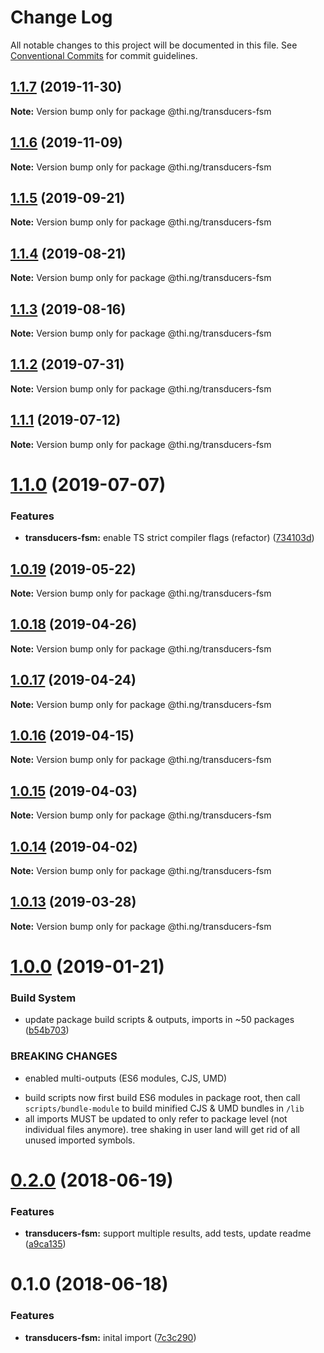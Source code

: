 # Change Log

All notable changes to this project will be documented in this file.
See [Conventional Commits](https://conventionalcommits.org) for commit guidelines.

## [1.1.7](https://github.com/thi-ng/umbrella/compare/@thi.ng/transducers-fsm@1.1.6...@thi.ng/transducers-fsm@1.1.7) (2019-11-30)

**Note:** Version bump only for package @thi.ng/transducers-fsm





## [1.1.6](https://github.com/thi-ng/umbrella/compare/@thi.ng/transducers-fsm@1.1.5...@thi.ng/transducers-fsm@1.1.6) (2019-11-09)

**Note:** Version bump only for package @thi.ng/transducers-fsm





## [1.1.5](https://github.com/thi-ng/umbrella/compare/@thi.ng/transducers-fsm@1.1.4...@thi.ng/transducers-fsm@1.1.5) (2019-09-21)

**Note:** Version bump only for package @thi.ng/transducers-fsm





## [1.1.4](https://github.com/thi-ng/umbrella/compare/@thi.ng/transducers-fsm@1.1.3...@thi.ng/transducers-fsm@1.1.4) (2019-08-21)

**Note:** Version bump only for package @thi.ng/transducers-fsm





## [1.1.3](https://github.com/thi-ng/umbrella/compare/@thi.ng/transducers-fsm@1.1.2...@thi.ng/transducers-fsm@1.1.3) (2019-08-16)

**Note:** Version bump only for package @thi.ng/transducers-fsm





## [1.1.2](https://github.com/thi-ng/umbrella/compare/@thi.ng/transducers-fsm@1.1.1...@thi.ng/transducers-fsm@1.1.2) (2019-07-31)

**Note:** Version bump only for package @thi.ng/transducers-fsm





## [1.1.1](https://github.com/thi-ng/umbrella/compare/@thi.ng/transducers-fsm@1.1.0...@thi.ng/transducers-fsm@1.1.1) (2019-07-12)

**Note:** Version bump only for package @thi.ng/transducers-fsm





# [1.1.0](https://github.com/thi-ng/umbrella/compare/@thi.ng/transducers-fsm@1.0.19...@thi.ng/transducers-fsm@1.1.0) (2019-07-07)


### Features

* **transducers-fsm:** enable TS strict compiler flags (refactor) ([734103d](https://github.com/thi-ng/umbrella/commit/734103d))





## [1.0.19](https://github.com/thi-ng/umbrella/compare/@thi.ng/transducers-fsm@1.0.18...@thi.ng/transducers-fsm@1.0.19) (2019-05-22)

**Note:** Version bump only for package @thi.ng/transducers-fsm





## [1.0.18](https://github.com/thi-ng/umbrella/compare/@thi.ng/transducers-fsm@1.0.17...@thi.ng/transducers-fsm@1.0.18) (2019-04-26)

**Note:** Version bump only for package @thi.ng/transducers-fsm





## [1.0.17](https://github.com/thi-ng/umbrella/compare/@thi.ng/transducers-fsm@1.0.16...@thi.ng/transducers-fsm@1.0.17) (2019-04-24)

**Note:** Version bump only for package @thi.ng/transducers-fsm





## [1.0.16](https://github.com/thi-ng/umbrella/compare/@thi.ng/transducers-fsm@1.0.15...@thi.ng/transducers-fsm@1.0.16) (2019-04-15)

**Note:** Version bump only for package @thi.ng/transducers-fsm





## [1.0.15](https://github.com/thi-ng/umbrella/compare/@thi.ng/transducers-fsm@1.0.14...@thi.ng/transducers-fsm@1.0.15) (2019-04-03)

**Note:** Version bump only for package @thi.ng/transducers-fsm





## [1.0.14](https://github.com/thi-ng/umbrella/compare/@thi.ng/transducers-fsm@1.0.13...@thi.ng/transducers-fsm@1.0.14) (2019-04-02)

**Note:** Version bump only for package @thi.ng/transducers-fsm





## [1.0.13](https://github.com/thi-ng/umbrella/compare/@thi.ng/transducers-fsm@1.0.12...@thi.ng/transducers-fsm@1.0.13) (2019-03-28)

**Note:** Version bump only for package @thi.ng/transducers-fsm







# [1.0.0](https://github.com/thi-ng/umbrella/compare/@thi.ng/transducers-fsm@0.2.36...@thi.ng/transducers-fsm@1.0.0) (2019-01-21)


### Build System

* update package build scripts & outputs, imports in ~50 packages ([b54b703](https://github.com/thi-ng/umbrella/commit/b54b703))


### BREAKING CHANGES

* enabled multi-outputs (ES6 modules, CJS, UMD)

- build scripts now first build ES6 modules in package root, then call
  `scripts/bundle-module` to build minified CJS & UMD bundles in `/lib`
- all imports MUST be updated to only refer to package level
  (not individual files anymore). tree shaking in user land will get rid of
  all unused imported symbols.


<a name="0.2.0"></a>
# [0.2.0](https://github.com/thi-ng/umbrella/compare/@thi.ng/transducers-fsm@0.1.0...@thi.ng/transducers-fsm@0.2.0) (2018-06-19)


### Features

* **transducers-fsm:** support multiple results, add tests, update readme ([a9ca135](https://github.com/thi-ng/umbrella/commit/a9ca135))


<a name="0.1.0"></a>
# 0.1.0 (2018-06-18)


### Features

* **transducers-fsm:** inital import ([7c3c290](https://github.com/thi-ng/umbrella/commit/7c3c290))

